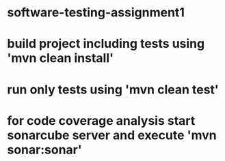 # software-testing-assignment1
# build project including tests using 'mvn clean install'
# run only tests using 'mvn clean test'
# for code coverage analysis start sonarcube server and execute 'mvn sonar:sonar'
